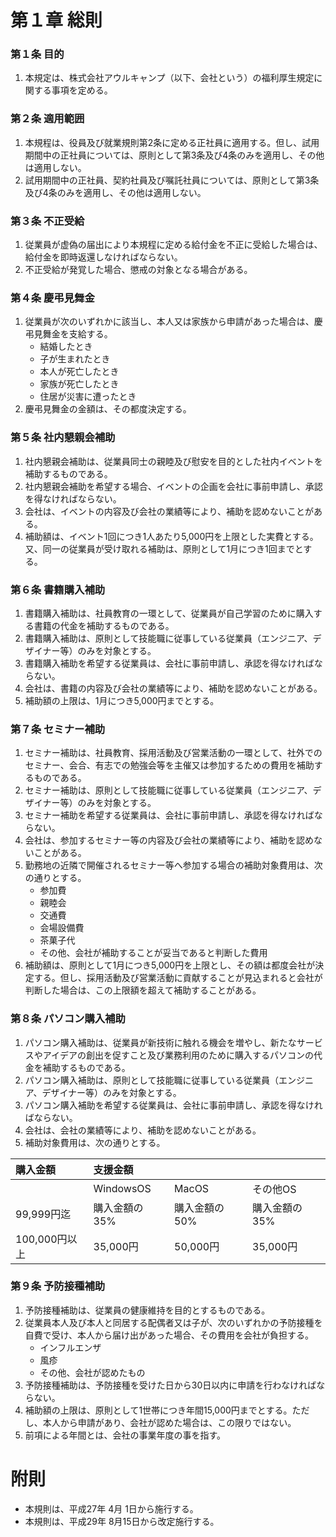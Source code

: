 # 第１章		総則

### 第１条	目的
1.	本規定は、株式会社アウルキャンプ（以下、会社という）の福利厚生規定に関する事項を定める。

### 第２条	適用範囲
1.	本規程は、役員及び就業規則第2条に定める正社員に適用する。但し、試用期間中の正社員については、原則として第3条及び4条のみを適用し、その他は適用しない。
1.	試用期間中の正社員、契約社員及び嘱託社員については、原則として第3条及び4条のみを適用し、その他は適用しない。

### 第３条	不正受給
1.	従業員が虚偽の届出により本規程に定める給付金を不正に受給した場合は、給付金を即時返還しなければならない。
1.	不正受給が発覚した場合、懲戒の対象となる場合がある。

### 第４条	慶弔見舞金
1.	従業員が次のいずれかに該当し、本人又は家族から申請があった場合は、慶弔見舞金を支給する。
	-	結婚したとき
	-	子が生まれたとき
	-	本人が死亡したとき
	-	家族が死亡したとき
	-	住居が災害に遭ったとき
1.	慶弔見舞金の金額は、その都度決定する。

### 第５条	社内懇親会補助
1.	社内懇親会補助は、従業員同士の親睦及び慰安を目的とした社内イベントを補助するものである。
1.	社内懇親会補助を希望する場合、イベントの企画を会社に事前申請し、承認を得なければならない。
1.	会社は、イベントの内容及び会社の業績等により、補助を認めないことがある。
1.	補助額は、イベント1回につき1人あたり5,000円を上限とした実費とする。又、同一の従業員が受け取れる補助は、原則として1月につき1回までとする。

### 第６条	書籍購入補助
1.	書籍購入補助は、社員教育の一環として、従業員が自己学習のために購入する書籍の代金を補助するものである。
1.	書籍購入補助は、原則として技能職に従事している従業員（エンジニア、デザイナー等）のみを対象とする。
1.	書籍購入補助を希望する従業員は、会社に事前申請し、承認を得なければならない。
1.	会社は、書籍の内容及び会社の業績等により、補助を認めないことがある。
1.	補助額の上限は、1月につき5,000円までとする。

### 第７条	セミナー補助
1.	セミナー補助は、社員教育、採用活動及び営業活動の一環として、社外でのセミナー、会合、有志での勉強会等を主催又は参加するための費用を補助するものである。
1.	セミナー補助は、原則として技能職に従事している従業員（エンジニア、デザイナー等）のみを対象とする。
1.	セミナー補助を希望する従業員は、会社に事前申請し、承認を得なければならない。
1.	会社は、参加するセミナー等の内容及び会社の業績等により、補助を認めないことがある。
1.	勤務地の近隣で開催されるセミナー等へ参加する場合の補助対象費用は、次の通りとする。
	-	参加費
	-	親睦会
	-	交通費
	-	会場設備費
	-	茶菓子代
	-	その他、会社が補助することが妥当であると判断した費用
1.	補助額は、原則として1月につき5,000円を上限とし、その額は都度会社が決定する。但し、採用活動及び営業活動に貢献することが見込まれると会社が判断した場合は、この上限額を超えて補助することがある。

### 第８条	パソコン購入補助
1.	パソコン購入補助は、従業員が新技術に触れる機会を増やし、新たなサービスやアイデアの創出を促すこと及び業務利用のために購入するパソコンの代金を補助するものである。
1.	パソコン購入補助は、原則として技能職に従事している従業員（エンジニア、デザイナー等）のみを対象とする。
1.	パソコン購入補助を希望する従業員は、会社に事前申請し、承認を得なければならない。
1.	会社は、会社の業績等により、補助を認めないことがある。
1.	補助対象費用は、次の通りとする。


|購入金額|支援金額|||
|:--|:--|:--|:--|
||WindowsOS|MacOS|その他OS|
|99,999円迄|購入金額の35%|購入金額の50%|購入金額の35%|
|100,000円以上|35,000円|50,000円|35,000円|

### 第９条	予防接種補助
1.	予防接種補助は、従業員の健康維持を目的とするものである。
1.	従業員本人及び本人と同居する配偶者又は子が、次のいずれかの予防接種を自費で受け、本人から届け出があった場合、その費用を会社が負担する。
	-	インフルエンザ
	-	風疹
	-	その他、会社が認めたもの
1.	予防接種補助は、予防接種を受けた日から30日以内に申請を行わなければならない。
1.	補助額の上限は、原則として1世帯につき年間15,000円までとする。ただし、本人から申請があり、会社が認めた場合は、この限りではない。
1.	前項による年間とは、会社の事業年度の事を指す。



# 附則
-	本規則は、平成27年 4月 1日から施行する。
- 	本規則は、平成29年 8月15日から改定施行する。